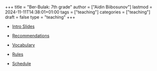 +++
title = "Ber-Bulak: 7th grade"
author = ["Aidin Biibosunov"]
lastmod = 2024-11-11T14:38:01+01:00
tags = ["teaching"]
categories = ["teaching"]
draft = false
type = "teaching"
+++

-   [Intro Slides](/reveal_js_talks/intro_me/intro.html)
-   [Recommendations](/html_files/recommendations.html)
-   [Vocabulary](/pdf_files/berbulak/algebra_8/assignments/vocab.html)

-   [Rules](/pdf_files/berbulak/rules.html)
-   [Schedule](/pdf_files/berbulak/schedule.html)